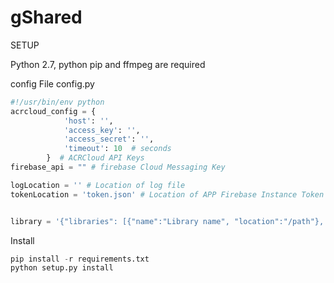 # gShared

SETUP

Python 2.7, python pip and ffmpeg are required

config File 
config.py
```python
#!/usr/bin/env python
acrcloud_config = {
            'host': '',
            'access_key': '',
            'access_secret': '',
            'timeout': 10  # seconds
        }  # ACRCloud API Keys
firebase_api = "" # firebase Cloud Messaging Key

logLocation = '' # Location of log file
tokenLocation = 'token.json' # Location of APP Firebase Instance Token (used for Push notification)


library = '{"libraries": [{"name":"Library name", "location":"/path"}, {"name":"Library name", "location":"/path"}]}'
```

Install

```python
pip install -r requirements.txt
python setup.py install
```



